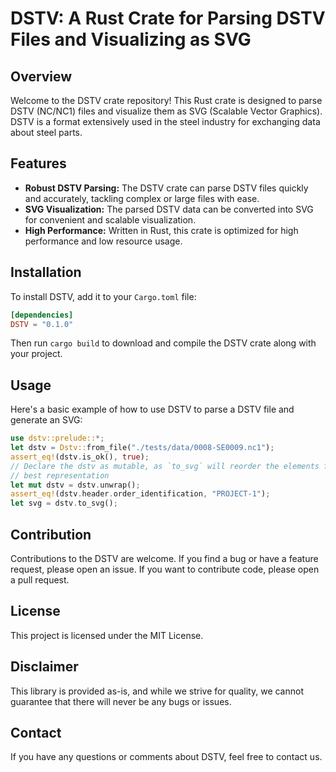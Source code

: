 # DSTV: A Rust Crate for Parsing DSTV Files and Visualizing as SVG

## Overview

Welcome to the DSTV crate repository! This Rust crate is designed to parse DSTV (NC/NC1) files and visualize them as SVG (Scalable Vector Graphics). DSTV is a format extensively used in the steel industry for exchanging data about steel parts. 

## Features

- **Robust DSTV Parsing:** The DSTV crate can parse DSTV files quickly and accurately, tackling complex or large files with ease.
- **SVG Visualization:** The parsed DSTV data can be converted into SVG for convenient and scalable visualization.
- **High Performance:** Written in Rust, this crate is optimized for high performance and low resource usage.

## Installation

To install DSTV, add it to your `Cargo.toml` file:

```toml
[dependencies]
DSTV = "0.1.0"
```

Then run `cargo build` to download and compile the DSTV crate along with your project.

## Usage

Here's a basic example of how to use DSTV to parse a DSTV file and generate an SVG:

```rust
use dstv::prelude::*;
let dstv = Dstv::from_file("./tests/data/0008-SE0009.nc1");
assert_eq!(dstv.is_ok(), true);
// Declare the dstv as mutable, as `to_svg` will reorder the elements for the
// best representation
let mut dstv = dstv.unwrap();
assert_eq!(dstv.header.order_identification, "PROJECT-1");
let svg = dstv.to_svg();
```

## Contribution

Contributions to the DSTV are welcome. If you find a bug or have a feature request, please open an issue. If you want to contribute code, please open a pull request.

## License

This project is licensed under the MIT License.

## Disclaimer

This library is provided as-is, and while we strive for quality, we cannot guarantee that there will never be any bugs or issues.

## Contact

If you have any questions or comments about DSTV, feel free to contact us.
